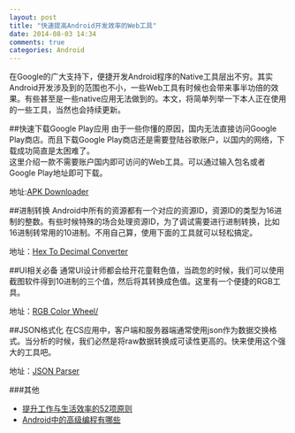 ```yaml
---
layout: post
title: "快速提高Android开发效率的Web工具"
date: 2014-08-03 14:34
comments: true
categories: Android
---
```

在Google的广大支持下，便捷开发Android程序的Native工具层出不穷。其实Android开发涉及到的范围也不小，一些Web工具有时候也会带来事半功倍的效果。有些甚至是一些native应用无法做到的。本文，将简单列举一下本人正在使用的一些工具，当然也会持续更新。
<!--more-->

##快速下载Google Play应用
由于一些你懂的原因，国内无法直接访问Google Play商店。而且下载Google Play商店还是需要登陆谷歌账户，以国内的网络，下载成功简直是太困难了。  
这里介绍一款不需要账户国内即可访问的Web工具。可以通过输入包名或者Google Play地址即可下载。

地址:<a href="http://apps.evozi.com/apk-downloader/" target="_blank">APK Downloader</a>


##进制转换
Android中所有的资源都有一个对应的资源ID，资源ID的类型为16进制的整数。有些时候特殊的场合处理资源ID，为了调试需要进行进制转换，比如16进制转常用的10进制。不用自己算，使用下面的工具就可以轻松搞定。

地址：<a href="http://www.binaryhexconverter.com/hex-to-decimal-converter" target="_blank">Hex To Decimal Converter</a>

##UI相关必备
通常UI设计师都会给开花童鞋色值，当疏忽的时候，我们可以使用截图软件得到10进制的三个值，然后将其转换成色值。这里有一个便捷的RGB工具。

地址：<a href="http://www.colorspire.com/rgb-color-wheel/" target="_blank">RGB Color Wheel/</a>

##JSON格式化
在CS应用中，客户端和服务器端通常使用json作为数据交换格式。当分析的时候，我们必然是将raw数据转换成可读性更高的。快来使用这个强大的工具吧。

地址：<a href="http://json.parser.online.fr/" target="_blank">JSON Parser</a>

###其他
  * <a href="http://www.amazon.cn/gp/product/B007A9W11U/ref=as_li_tf_tl?ie=UTF8&camp=536&creative=3200&creativeASIN=B007A9W11U&linkCode=as2&tag=droidyue-23">提升工作与生活效率的52项原则</a><img src="http://ir-cn.amazon-adsystem.com/e/ir?t=droidyue-23&l=as2&o=28&a=B007A9W11U" width="1" height="1" border="0" alt="" style="border:none !important; margin:0px !important;" />
  * <a href="http://www.amazon.cn/gp/product/B00CE1JQO4/ref=as_li_tf_tl?ie=UTF8&camp=536&creative=3200&creativeASIN=B00CE1JQO4&linkCode=as2&tag=droidyue-23">Android中的高级编程有哪些</a><img src="http://ir-cn.amazon-adsystem.com/e/ir?t=droidyue-23&l=as2&o=28&a=B00CE1JQO4" width="1" height="1" border="0" alt="" style="border:none !important; margin:0px !important;" />
